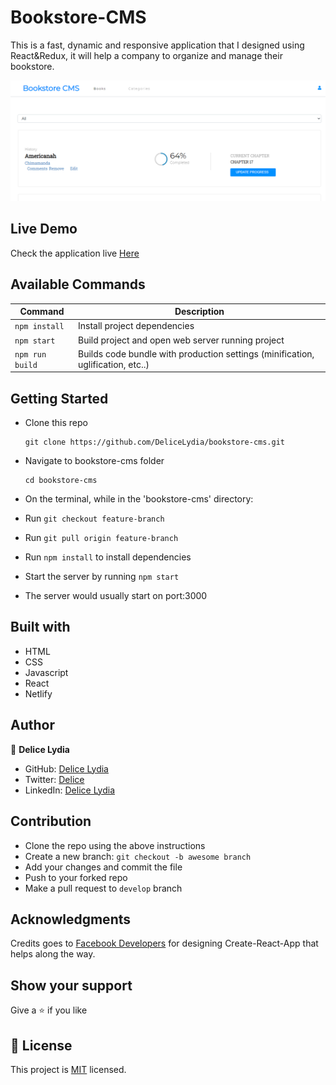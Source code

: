 # Bookstore-CMS
This is a fast, dynamic and responsive application that I designed using React&Redux, it will help a company to organize and manage their bookstore.

![screenshot](./shot.PNG)

## Live Demo

Check the application live [Here](https://bookstore-cms-app.netlify.app/)

## Available Commands

| Command | Description |
|---------|-------------|
| `npm install` | Install project dependencies |
| `npm start` | Build project and open web server running project |
| `npm run build` | Builds code bundle with production settings (minification, uglification, etc..) |

## Getting Started

* Clone this repo
    ```
    git clone https://github.com/DeliceLydia/bookstore-cms.git
    ```
* Navigate to bookstore-cms folder
    ```
    cd bookstore-cms
    ```
* On the terminal, while in the 'bookstore-cms' directory:

* Run ``` git checkout feature-branch ```

* Run ``` git pull origin feature-branch ```

* Run ``` npm install ``` to install dependencies

* Start the server by running ``` npm start ```
   
* The server would usually start on port:3000

## Built with

- HTML
- CSS
- Javascript
- React
- Netlify

## Author

👤 **Delice Lydia**
  - GitHub: [Delice Lydia](https://github.com/DeliceLydia)
  - Twitter: [Delice](https://twitter.com/IngabireLydia3)
  - LinkedIn: [Delice Lydia](https://www.linkedin.com/in/delice-lydia/)

## Contribution

- Clone the repo using the above instructions
- Create a new branch: `git checkout -b awesome branch`
- Add your changes and commit the file
- Push to your forked repo
- Make a pull request to `develop` branch

## Acknowledgments

Credits goes to [Facebook Developers](https://github.com/facebook/create-react-app) for designing Create-React-App that helps along the way.

## Show your support

Give a ⭐️ if you like 

## 📝 License

This project is [MIT](https://github.com/DeliceLydia/bookstore-cms/blob/main/LICENSE) licensed.
